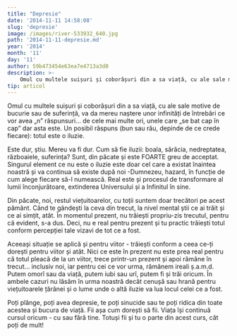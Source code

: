 ```yaml
---
title: "Depresie"
date: '2014-11-11 14:58:08'
slug: 'depresie'
image: /images/river-533932_640.jpg
path: '2014-11-11-depresie.md'
year: '2014'
month: '11'
day: '11'
author: 59b473454e63ea7e4713a3d0
description: >-
    Omul cu multele suișuri și coborâșuri din a sa viață, cu ale sale motive de bucurie sau de suferință, va da mereu naștere unor infinități de întrebări ce vor avea „n”  răspunsuri... de cele mai multe 
tip: articol
---
```

<div class="kg-card-markdown"><p>Omul cu multele suișuri și coborâșuri din a sa viață, cu ale sale motive de bucurie sau de suferință, va da mereu naștere unor infinități de întrebări ce vor avea „n”  răspunsuri... de cele mai multe ori, unele care „se bat cap în cap” dar asta este. Un posibil răspuns (bun sau rău, depinde de ce crede fiecare): totul este o iluzie.</p>
<p>Este dur, știu. Mereu va fi dur. Cum să fie iluzii: boala, sărăcia, nedreptatea, războaiele, suferința? Sunt, din păcate și este FOARTE greu de acceptat. Singurul element ce nu este o iluzie este doar cel care a existat înaintea noastră și va continua să existe după noi -Dumnezeu, hazard, în funcție de cum alege fiecare să-l numească. Real este și procesul de transformare al lumii înconjurătoare, extinderea Universului și a Infinitul în sine.</p>
<p>Din păcate, noi, restul viețuitoarelor, cu toții suntem doar trecători pe acest pământ. Când te gândești la ceva din trecut, la nivel mental știi ce ai trăit și ce ai simțit, atât. În momentul prezent, nu trăiești propriu-zis trecutul, pentru că evident, s-a dus. Deci, nu e real pentru prezent și tu practic trăiești totul conform percepției tale vizavi de tot ce a fost.</p>
<p>Aceeași situație se aplică și pentru viitor - trăiești conform a ceea ce-ți dorești pentru viitor și atât. Nici ce este în prezent nu este prea real pentru că totul pleacă de la un viitor, trece printr-un prezent și apoi rămâne în trecut... inclusiv noi, iar pentru cei ce vor urma, rămânem ireali ș.a.m.d. Putem omorî sau da viață, putem iubi sau urî, putem fi și trăi oricum. În ambele cazuri nu lăsăm în urma noastră decât cenușă sau hrană pentru viețuitoarele țărânei și o lume unde o altă iluzie va lua locul celei ce a fost.</p>
<p>Poți plânge, poți avea depresie, te poți sinucide sau te poți ridica din toate acestea și bucura de viață. Fii așa cum dorești să fii. Viața își continuă cursul oricum - cu sau fără tine. Totuși fii și tu o parte din acest curs, cât poți de mult!  </p>
<p> </p>
</div>
    